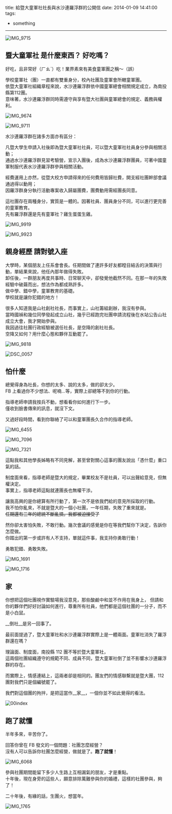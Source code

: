 title: 給暨大童軍社社長與水沙連羅浮群的公開信
date: 2014-01-09 14:41:00
tags:
- something
---
![IMG_9715](http://farm2.staticflickr.com/1233/944859965_a3efe5a7c3_z.jpg)

## 暨大童軍社 是什麼東西？ 好吃嗎？ ##

好吃，且非常好（ㄏㄠˋ）吃！業界素來有美食童軍團之稱～（誤）

學校童軍社（團）一直都有雙重身分，校內社團及童軍會所轄童軍團。  
依暨大童軍社組織章程來說，水沙連羅浮群依中國童軍總會相關規定成立，為南投縣第112團。  
意味著，水沙連羅浮群同時需遵守與享有暨大社團與童軍總會的規定、義務與權利。

![IMG_9674](http://farm2.staticflickr.com/1271/945688218_d203d2c250_z.jpg)

![IMG_9711](http://farm2.staticflickr.com/1153/944857489_f28c1c9f77_z.jpg)

水沙連羅浮群在諸多方面亦有區分：

凡暨大學生申請入社後即為暨大童軍社社員，可以暨大童軍社社員身分參與相關活動；  
通過水沙連羅浮群見習考驗營，宣示入團後，成為水沙連羅浮群團員，可著中國童軍制服代表水沙連羅浮群參與相關活動。

經費運用上亦然，從暨大校方申請得來的任何費用皆歸社費，開支經社團幹部會議通過得以動用；  
因羅浮群身分執行活動專案收入歸屬團費，團費動用需經團長同意。

這社團存在兩種身分，實質是一體的。因著社員、團員身分不同，可以進行更完善的童軍教育。  
先有羅浮群還是先有童軍社？雞生蛋蛋生雞。

![IMG_9919](http://farm2.staticflickr.com/1023/944950463_de02c3a9b2_z.jpg)

![IMG_9923](http://farm2.staticflickr.com/1318/944953737_a2e78b0837_z.jpg)

## 親身經歷 請對號入座 ##

大學時，某個朋友上任系會會長。任期間做了連許多好友都瞠目結舌的決策與行動，單結果來說，他任內那年做得失敗。  
卸任後，一群朋友再度共事時、日常聊天中，卻發覺他截然不同。在那一年的失敗經驗中破繭而出，想法作為都成熟許多。  
做中學、錯中學，童軍教育的基礎。  
學校就是讓你犯錯的地方！

很多人知道我是山社創社社長，而事實上，山社籌組創辦，我沒有參與。  
當時國禎和幾位同學發起成立山社，幾乎已經跑完社團申請流程後在水站公告山社成立大會，我才開始參與。  
我因過往社團行政經驗被選任社長，是空降的創社社長。  
空降又如何？用什麼心態和夥伴互動罷了。

![IMG_9818](http://farm2.staticflickr.com/1056/945738364_3d0c3b1f59_z.jpg)

![DSC_0057](http://farm2.staticflickr.com/1255/945153343_35a3873cc4_z.jpg)

## 怕什麼 ##

總覺得身為社長，你想的太多、說的太多，做的卻太少。  
FB 上看過你不少想法、呢喃…等，實際上卻總等不到你的行動。

指導老師申請我按兵不動，想看看你如何進行下一步。  
僅收到臉書傳來的訊息，就沒下文。

又過好段時間，看到你聯絡了可以和童軍團長久合作的指導老師。

![IMG_6455](http://farm2.staticflickr.com/1287/945384715_9cfebf04c3_z.jpg)

![IMG_7096](http://farm2.staticflickr.com/1030/946279084_bdf3b177f1_z.jpg)

![IMG_7321](http://farm2.staticflickr.com/1068/946312490_90ad2da618_z.jpg)

這點我和其他學長姊略有不同見解，甚至曾對關心這事的團友說出「憑什麼」重口氣的話。

制度面來看，指導老師是暨大的規定，畢業校友不是社員，可以出聲給意見，但無權決定。  
事實上，指導老師這點就連團長也無權干涉。

讓我高興的是你總算有所行動了，第一次不是依我們給的意見所採取的行動。  
我不怕你亂來，不就是暨大的一個小社團，一年任期，失敗了重來就是。  
~~任期還有三年的總統不斷亂搞，我都被迫接受了~~

然你卻太害怕失敗，不敢行動。幾次會議的感覺是你在等我們幫你下決定，告訴你怎麼做。  
你踏出的第一步或許有人不支持，單就這件事，我支持你勇敢行動！

勇敢犯錯、勇敢失敗。

![IMG_1691](http://farm2.staticflickr.com/1193/946525330_5eddbd7331_z.jpg)

![IMG_1716](http://farm2.staticflickr.com/1205/946536434_c3ce6bd057_z.jpg)

## 家 ##

你想把這個社團視作實驗場我沒意見，那些酸鹼中和並不作用在我身上，
但請和你的夥伴們好好討論如何進行，尊重所有社員，他們都是這個社團的一分子，而不是小白鼠。

__倒社__是另一回事了。

最前面提過了，暨大童軍社和水沙連羅浮群實際上是一體兩面。童軍社消失了羅浮群還在嗎？

理論面、制度面，南投縣 112 團不等於暨大童軍社，  
這兩個社團組織遵守的規範不同、成員不同，暨大童軍社倒了並不影響水沙連羅浮群的存在。

而實際上，情感連結上，這兩者卻是相同的。團友們的情感聯繫就是暨大團，112 團對我們只是個編號罷了。

我們對這個團的拘拌，是把這當作__家__，一個你並不如此覺得的看法。

![00index](http://farm2.staticflickr.com/1349/946505582_9fff6a8dc4_z.jpg)

## 跑了就懂 ##

半年多來，辛苦你了。

回答你曾在 FB 發文的一個問題：社團怎麼經營？  
沒有人可以告訴你社團怎麼經營，做就是了。__跑了就懂__！

![IMG_6068](http://farm4.staticflickr.com/3258/2897867209_aecb255b2f_z.jpg)

參與社團期間能留下多少人生路上互相漏氣的朋友，才是重點。  
十年後，現在身旁的這些人，願意排除萬難參與你的婚禮，這樣的社團參與，夠了！

二十年後，有緣的話，生團火，想當年。

![IMG_1765](http://farm2.staticflickr.com/1246/945707083_78cd22596a_z.jpg)
